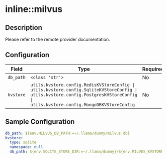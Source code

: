 # inline::milvus

## Description


Please refer to the remote provider documentation.


## Configuration

| Field | Type | Required | Default | Description |
|-------|------|----------|---------|-------------|
| `db_path` | `<class 'str'>` | No | PydanticUndefined |  |
| `kvstore` | `utils.kvstore.config.RedisKVStoreConfig \| utils.kvstore.config.SqliteKVStoreConfig \| utils.kvstore.config.PostgresKVStoreConfig \| utils.kvstore.config.MongoDBKVStoreConfig` | No | sqlite |  |

## Sample Configuration

```yaml
db_path: ${env.MILVUS_DB_PATH:=~/.llama/dummy/milvus.db}
kvstore:
  type: sqlite
  namespace: null
  db_path: ${env.SQLITE_STORE_DIR:=~/.llama/dummy}/${env.MILVUS_KVSTORE_DB_PATH:=~/.llama/dummy/milvus_registry.db}

```

